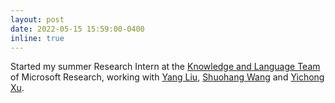 ```yaml
---
layout: post
date: 2022-05-15 15:59:00-0400
inline: true
---
```


Started my summer Research Intern at the [Knowledge and Language Team](https://www.microsoft.com/en-us/research/group/knowledge-and-language/) of Microsoft Research, working with [Yang Liu](https://www.microsoft.com/en-us/research/people/yaliu10/), [Shuohang Wang](https://www.microsoft.com/en-us/research/people/shuowa/) and [Yichong Xu](https://www.microsoft.com/en-us/research/people/yicxu/).
